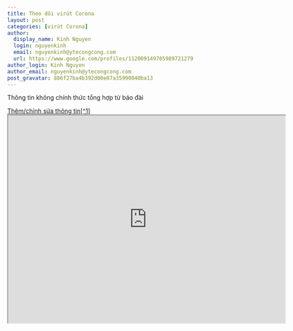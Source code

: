 ```yaml
---
title: Theo dõi virút Corona 
layout: post
categories: [virút Corona]
author:
  display_name: Kinh Nguyen
  login: nguyenkinh
  email: nguyenkinh@ytecongcong.com
  url: https://www.google.com/profiles/112009149785989721279
author_login: Kinh Nguyen
author_email: nguyenkinh@ytecongcong.com
post_gravatar: 886f27ba4b392d00e87a35990840ba13
---
```


Thông tin không chính thức tổng hợp từ báo đài

<a href="https://docs.google.com/spreadsheets/d/1U9Sj2-hY3wEI61dErKW0Io7cX8m7W7t56dIec4Xlep4/edit?usp=sharing" class="btn btn-primary btn-lg active" role="button" aria-pressed="true">
Thêm/chỉnh sửa thông tin[^1]
</a>

<iframe src="https://www.google.com/maps/d/u/0/embed?mid=1le-1pYQtk9szUgYKMUI8W5pl1E5ob6Cs" width="640" height="480"></iframe>

[^1]: Thông tin sẽ được đối chiếu với nguồn trước khi vẽ lên bản đồ.